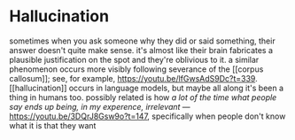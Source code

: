 # Hallucination

sometimes when you ask someone why they did or said something, their answer doesn't quite make sense. it's almost like their brain fabricates a plausible justification on the spot and they're oblivious to it. a similar phenomenon occurs more visibly following severance of the [[corpus callosum]]; see, for example, <https://youtu.be/lfGwsAdS9Dc?t=339>. [[hallucination]] occurs in language models, but maybe all along it's been a thing in humans too. possibly related is how _a lot of the time what people say ends up being, in my experence, irrelevant_ &mdash; <https://youtu.be/3DQrJ8Gsw9o?t=147>, specifically when people don't know what it is that they want
